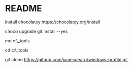 # README #

install chocolatey https://chocolatey.org/install

choco upgrade git.install --yes

md c:\\_tools

cd c:\\_tools

git clone https://github.com/jamesnearn/windows-profile.git